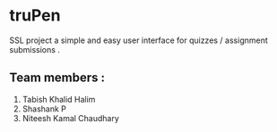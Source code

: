 # truPen

SSL project a simple and easy user interface for quizzes / assignment submissions .

## Team members :

1. Tabish Khalid Halim
2. Shashank P
3. Niteesh Kamal Chaudhary
